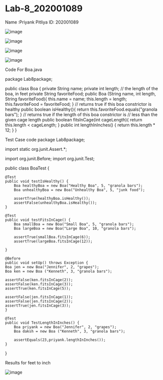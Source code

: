 # Lab-8_202001089

Name :Priyank Pitliya
ID: 202001089


![image](https://user-images.githubusercontent.com/75687413/233025994-6f7f4cd8-7019-44d6-b872-7cf008266f1d.png)


![image](https://user-images.githubusercontent.com/75687413/233031390-182bcff5-7f0f-48eb-a4e0-802b46584804.png)


![image](https://user-images.githubusercontent.com/75687413/233031957-bb8e69d0-be18-4fd2-8902-0c320d5d95ee.png)


![image](https://user-images.githubusercontent.com/75687413/233032369-f59542f3-72af-4b5f-b3d5-a83b91a38f92.png)


Code For Boa.java

package Lab8package;

public class Boa {
	private String name;
	private int length; // the length of the boa, in feet
	private String favoriteFood;
	public Boa (String name, int length, String favoriteFood){
	this.name = name;
	this.length = length;
	this.favoriteFood = favoriteFood;
	}
	// returns true if this boa constrictor is healthy
	public boolean isHealthy(){
	return this.favoriteFood.equals("granola bars");
	}
	// returns true if the length of this boa constrictor is
	// less than the given cage length
	public boolean fitsInCage(int cageLength){
	return this.length < cageLength;
	}
	public int lengthInInches() {
		return this.length * 12;
	}
	}

Test Case code
package Lab8package;

import static org.junit.Assert.*;

import org.junit.Before;
import org.junit.Test;


public class BoaTest {

	@Test
	public void testIsHealthy() {
		Boa healthyBoa = new Boa("Healthy Boa", 5, "granola bars");
		Boa unhealthyBoa = new Boa("Unhealthy Boa", 5, "junk food");
		
		assertTrue(healthyBoa.isHealthy());
		assertFalse(unhealthyBoa.isHealthy());
	}

	@Test
	public void testFitsInCage() {
		Boa smallBoa = new Boa("Small Boa", 5, "granola bars");
		Boa largeBoa = new Boa("Large Boa", 10, "granola bars");
		
		assertTrue(smallBoa.fitsInCage(6));
		assertTrue(largeBoa.fitsInCage(12));
		
	}
	
	@Before
	public void setUp() throws Exception {
	Boa jen = new Boa("Jennifer", 2, "grapes");
	Boa ken = new Boa ("Kenneth", 3, "granola bars");
	
	assertFalse(ken.fitsInCage(2));
    assertFalse(ken.fitsInCage(3));
    assertTrue(ken.fitsInCage(5));
    
    assertFalse(jen.fitsInCage(1));
    assertFalse(jen.fitsInCage(2));
    assertTrue(jen.fitsInCage(3));
	}
	
	@Test
	public void TestLengthInInches() {
		Boa priyank = new Boa("Jennifer", 2, "grapes");
		Boa daksh = new Boa ("Kenneth", 3, "granola bars");
		
		assertEquals(23,priyank.lengthInInches());
	}

}


Results for feet to inch

![image](https://user-images.githubusercontent.com/75687413/233037134-66982172-9ea2-4cbc-a55d-4172034c6d7d.png)
